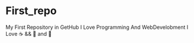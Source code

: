 # First_repo
My First Repository in GetHub
I Love Programming And WebDevelobment
I Love ☕ && 🍕 and 🕺
